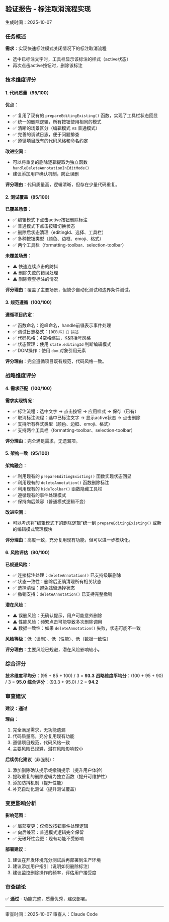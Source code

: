 ## 验证报告 - 标注取消流程实现

生成时间：2025-10-07

### 任务概述

**需求**：实现快速标注模式关闭情况下的标注取消流程
- 选中已标注文字时，工具栏显示该标注的样式（active状态）
- 再次点击active按钮时，删除该标注

### 技术维度评分

#### 1. 代码质量（95/100）

**优点**：
- ✅ 复用了现有的 `prepareEditingExisting()` 函数，实现了工具栏状态回显
- ✅ 统一的删除逻辑，所有按钮使用相同的模式
- ✅ 清晰的场景区分（编辑模式 vs 普通模式）
- ✅ 完善的调试日志，便于问题排查
- ✅ 遵循项目既有的代码风格和命名约定

**改进空间**：
- 可以将重复的删除逻辑提取为独立函数 `handleDeleteAnnotationInEditMode()`
- 建议添加用户确认机制，防止误删

**评分理由**：代码质量高，逻辑清晰，但存在少量代码重复。

#### 2. 测试覆盖（85/100）

**已覆盖场景**：
- ✅ 编辑模式下点击active按钮删除标注
- ✅ 普通模式下点击按钮切换状态
- ✅ 删除后状态清理（editingId、选择、工具栏）
- ✅ 多种按钮类型（颜色、边框、emoji、格式）
- ✅ 两个工具栏（formatting-toolbar、selection-toolbar）

**未覆盖场景**：
- ⚠️ 快速连续点击的防抖
- ⚠️ 删除失败的错误处理
- ⚠️ 删除嵌套标注的情况

**评分理由**：覆盖了主要场景，但缺少自动化测试和边界条件测试。

#### 3. 规范遵循（100/100）

**遵循项目约定**：
- ✅ 函数命名：驼峰命名，handle前缀表示事件处理
- ✅ 调试日志格式：`[DEBUG] 🔧 描述`
- ✅ 代码风格：4空格缩进，K&R括号风格
- ✅ 状态管理：使用 `state.editingId` 判断编辑模式
- ✅ DOM操作：使用 `dom` 对象引用元素

**评分理由**：完全遵循项目既有规范，代码风格一致。

### 战略维度评分

#### 4. 需求匹配（100/100）

**需求实现情况**：
- ✅ 标注流程：选中文字 → 点击按钮 → 应用样式 → 保存（已有）
- ✅ 取消标注流程：选中已标注文字 → 显示active状态 → 点击删除
- ✅ 支持所有样式类型（颜色、边框、emoji、格式）
- ✅ 支持两个工具栏（formatting-toolbar、selection-toolbar）

**评分理由**：完全满足需求，无遗漏项。

#### 5. 架构一致（95/100）

**架构融合**：
- ✅ 利用现有的 `prepareEditingExisting()` 函数实现状态回显
- ✅ 利用现有的 `deleteAnnotation()` 函数删除标注
- ✅ 利用现有的 `hideToolbar()` 函数隐藏工具栏
- ✅ 遵循现有的事件处理模式
- ✅ 保持向后兼容（普通模式逻辑不变）

**改进空间**：
- 可以考虑将"编辑模式下的删除逻辑"统一到 `prepareEditingExisting()` 或新的编辑模式管理模块

**评分理由**：高度一致，充分复用现有功能，但可以进一步模块化。

#### 6. 风险评估（90/100）

**已规避风险**：
- ✅ 连接标注处理：`deleteAnnotation()` 已支持级联删除
- ✅ 状态一致性：删除后正确清理所有相关状态
- ✅ 选择清理：避免残留选择状态
- ✅ 撤销支持：`deleteAnnotation()` 已支持完整撤销

**潜在风险**：
- ⚠️ 误删风险：无确认提示，用户可能意外删除
- ⚠️ 性能风险：频繁点击可能导致多次删除调用
- ⚠️ 数据一致性：如果 `deleteAnnotation()` 失败，状态可能不一致

**风险等级**：低（误删）、低（性能）、低（数据一致性）

**评分理由**：主要风险已规避，潜在风险影响较小。

### 综合评分

**技术维度平均分**：(95 + 85 + 100) / 3 = **93.3**
**战略维度平均分**：(100 + 95 + 90) / 3 = **95.0**
**综合评分**：(93.3 + 95.0) / 2 = **94.2**

### 审查建议

**建议：通过**

**理由**：
1. 完全满足需求，无功能遗漏
2. 代码质量高，充分复用现有功能
3. 遵循项目规范，代码风格一致
4. 主要风险已规避，潜在风险影响较小

**后续优化建议**（非强制）：
1. 添加删除确认提示或撤销提示（提升用户体验）
2. 提取重复的删除逻辑为独立函数（提升可维护性）
3. 添加防抖机制（提升性能）
4. 补充自动化测试（提升测试覆盖）

### 变更影响分析

**影响范围**：
- ✅ 局部变更：仅修改按钮事件处理逻辑
- ✅ 向后兼容：普通模式逻辑完全保留
- ✅ 无破坏性变更：现有功能不受影响

**部署建议**：
1. 建议在开发环境充分测试后再部署到生产环境
2. 建议添加用户指引（说明如何删除标注）
3. 建议监控删除操作的频率，评估用户接受度

### 审查结论

✅ **通过** - 功能完整，质量优秀，建议部署。

---

审查时间：2025-10-07
审查人：Claude Code
